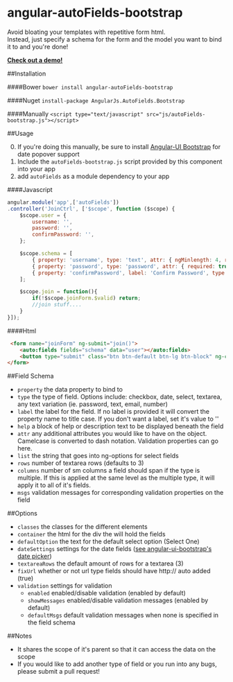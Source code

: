 angular-autoFields-bootstrap
=============================

Avoid bloating your templates with repetitive form html.  
Instead, just specify a schema for the form and the model you want to bind it to and you're done!

[**Check out a demo!**](http://justmaier.github.io/angular-autoFields-bootstrap/#demo)

##Installation

####Bower
`bower install angular-autoFields-bootstrap`

####Nuget
`install-package AngularJs.AutoFields.Bootstrap`

####Manually
`<script type="text/javascript" src="js/autoFields-bootstrap.js"></script>`

##Usage

0. If you're doing this manually, be sure to install [Angular-UI Bootstrap](https://github.com/angular-ui/bootstrap) for date popover support
1. Include the `autoFields-bootstrap.js` script provided by this component into your app
2. add `autoFields` as a module dependency to your app

####Javascript
```javascript
angular.module('app',['autoFields'])
.controller('JoinCtrl', ['$scope', function ($scope) {
	$scope.user = {
		username: '',
		password: '',
		confirmPassword: '',
	};

	$scope.schema = [
		{ property: 'username', type: 'text', attr: { ngMinlength: 4, required: true }, msgs: {minlength: 'Needs to have at least 4 characters'} },
		{ property: 'password', type: 'password', attr: { required: true } },
		{ property: 'confirmPassword', label: 'Confirm Password', type: 'password', attr: { confirmPassword: 'user.password', required: true } }
	];

	$scope.join = function(){
		if(!$scope.joinForm.$valid) return;
		//join stuff....
	}
}]);
```

####Html
```html
 <form name="joinForm" ng-submit="join()">
    <auto:fields fields="schema" data="user"></auto:fields>
    <button type="submit" class="btn btn-default btn-lg btn-block" ng-class="{'btn-primary':joinForm.$valid}" tabindex="100">Join</button>
</form>
```

##Field Schema

* `property` the data property to bind to
* `type` the type of field. Options include: checkbox, date, select, textarea, any text variation (ie. password, text, email, number)
* `label` the label for the field. If no label is provided it will convert the property name to title case. If you don't want a label, set it's value to ''
* `help` a block of help or description text to be displayed beneath the field
* `attr` any additional attributes you would like to have on the object. Camelcase is converted to dash notation. Validation properties can go here.
* `list` the string that goes into ng-options for select fields
* `rows` number of textarea rows (defaults to 3)
* `columns` number of sm columns a field should span if the type is multiple. If this is applied at the same level as the multiple type, it will apply it to all of it's fields.
* `msgs` validation messages for corresponding validation properties on the field

##Options

* `classes` the classes for the different elements
* `container` the html for the div the will hold the fields
* `defaultOption` the text for the default select option (Select One)
* `dateSettings` settings for the date fields ([see angular-ui-bootstrap's date picker](http://angular-ui.github.io/bootstrap/#/datepicker))
* `textareaRows` the default amount of rows for a textarea (3)
* `fixUrl` whether or not url type fields should have http:// auto added (true)
* `validation` settings for validation
	* `enabled` enabled/disable validation (enabled by default)
	* `showMessages` enabled/disable validation messages (enabled by default)
	* `defaultMsgs` default validation messages when none is specified in the field schema

##Notes
* It shares the scope of it's parent so that it can access the data on the scope
* If you would like to add another type of field or you run into any bugs, please submit a pull request!